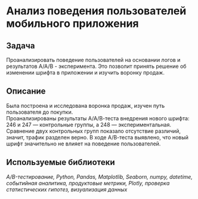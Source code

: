# Анализ поведения пользователей мобильного приложения

## Задача 
Проанализировать поведение пользователей на основании логов и результатов А/А/В - эксперимента. Это позволит принять решение об изменении шрифта в приложении и изучить воронку продаж.

## Описание

Была построена и исследована воронка продаж, изучен путь пользователя до покупки.  
Проанализированы результаты А/А/В-теста внедрения нового шрифта: 246 и 247 — контрольные группы, а 248 — экспериментальная.  
Сравнение двух контрольных групп показало отсутствие различий, значит, трафик разделен верно.
В ходе А/В-теста выявлено, что новый шрифт значительно не влияет на поведение пользователей.

## Используемые библиотеки
*A/B-тестирование, Python, Pandas, Matplotlib, Seaborn, numpy, datetime, событийная аналитика, продуктовые метрики, Plotly, проверка статистических гипотез, визуализация данных*
